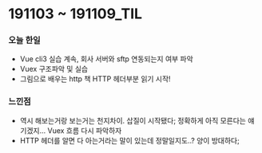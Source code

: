 # 191103 ~ 191109\_TIL

### 오늘 한일

* Vue cli3 실습 계속, 회사 서버와 sftp 연동되는지 여부 파악
* Vuex 구조파악 및 실습
* 그림으로 배우는 http 책 HTTP 헤더부분 읽기 시작! 

### 느낀점

* 역시 해보는거랑 보는거는 천지차이. 삽질이 시작됐다; 정확하게 아직 모른다는 얘기겠지... Vuex 흐름 다시 파악하자 
* HTTP 헤더를 알면 다 아는거라는 말이 있는데 정말일지도..? 양이 방대하다; 

